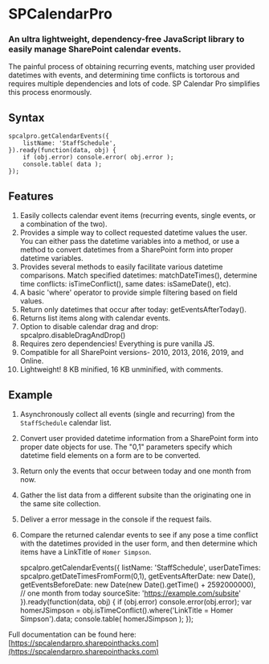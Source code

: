 # SPCalendarPro

### An ultra lightweight, dependency-free JavaScript library to easily manage SharePoint calendar events.

The painful process of obtaining recurring events, matching user provided datetimes with events, and determining time conflicts is tortorous and requires multiple dependencies and lots of code. SP Calendar Pro simplifies this process enormously.

## Syntax
    spcalpro.getCalendarEvents({
        listName: 'StaffSchedule',
    }).ready(function(data, obj) {
        if (obj.error) console.error( obj.error );
        console.table( data );
    });

## Features
1) Easily collects calendar event items (recurring events, single events, or a combination of the two).
2) Provides a simple way to collect requested datetime values the user. You can either pass the datetime variables into a method, or use a method to convert datetimes from a SharePoint form into proper datetime variables.
3) Provides several methods to easily facilitate various datetime comparisons. Match specified datetimes: matchDateTimes(), determine time conflicts: isTimeConflict(), same dates: isSameDate(), etc).
4) A basic 'where' operator to provide simple filtering based on field values.
5) Return only datetimes that occur after today: getEventsAfterToday().
6) Returns list items along with calendar events.
7) Option to disable calendar drag and drop: spcalpro.disableDragAndDrop()
8) Requires zero dependencies! Everything is pure vanilla JS.
9) Compatible for all SharePoint versions- 2010, 2013, 2016, 2019, and Online.
10) Lightweight! 8 KB minified, 16 KB unminified, with comments.

## Example

1) Asynchronously collect all events (single and recurring) from the `StaffSchedule` calendar list. 
2) Convert user provided datetime information from a SharePoint form into proper date objects for use. The "0,1" parameters specify which datetime field elements on a form are to be converted.
3) Return only the events that occur between today and one month from now.
4) Gather the list data from a different subsite than the originating one in the same site collection.
5) Deliver a error message in the console if the request fails.
6) Compare the returned calendar events to see if any pose a time conflict with the datetimes provided in the user form, and then determine which items have a LinkTitle of `Homer Simpson`.

    spcalpro.getCalendarEvents({
        listName: 'StaffSchedule',
        userDateTimes: spcalpro.getDateTimesFromForm(0,1),
        getEventsAfterDate: new Date(),
        getEventsBeforeDate: new Date(new Date().getTime() + 2592000000),       // one month from today
        sourceSite: 'https://example.com/subsite'
    }).ready(function(data, obj) {
        if (obj.error) console.error(obj.error);
        var homerJSimpson = obj.isTimeConflict().where('LinkTitle = Homer Simpson').data;
        console.table( homerJSimpson );
    });

Full documentation can be found here: [https://spcalendarpro.sharepointhacks.com](https://spcalendarpro.sharepointhacks.com)